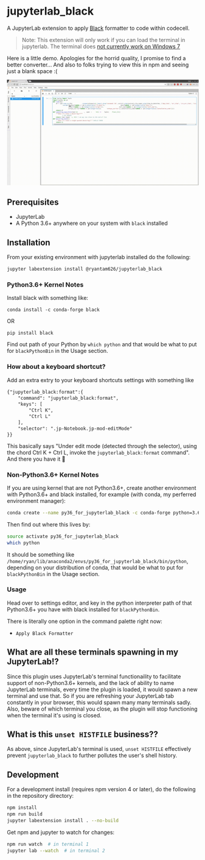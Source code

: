 # jupyterlab_black

A JupyterLab extension to apply [Black](https://github.com/ambv/black) formatter to code within codecell.

> Note: This extension will only work if you can load the terminal in jupyterlab. The terminal does [not currently work on Windows 7](https://github.com/jupyterlab/jupyterlab/issues/3647)

Here is a little demo. Apologies for the horrid quality, I promise to find a better converter... And also to folks trying to view this in npm and seeing just a blank space :(

![](jupyterlab_black_demo.gif)

## Prerequisites

* JupyterLab
* A Python 3.6+ anywhere on your system with `black` installed

## Installation

From your existing environment with jupyterlab installed do the following:

```bash
jupyter labextension install @ryantam626/jupyterlab_black
```

### Python3.6+ Kernel Notes

Install black with something like:

```base
conda install -c conda-forge black
```

OR

```base
pip install black
```

Find out path of your Python by `which python` and that would be what to put for `blackPythonBin` in the Usage section.

### How about a keyboard shortcut?

Add an extra extry to your keyboard shortcuts settings with something like

```
{"jupyterlab_black:format":{
    "command": "jupyterlab_black:format",
    "keys": [
        "Ctrl K",
        "Ctrl L"
    ],
    "selector": ".jp-Notebook.jp-mod-editMode"
}}
```

This basically says "Under edit mode (detected through the selector), using the chord Ctrl K + Ctrl L, invoke the `jupyterlab_black:format` command". And there you have it :tada:

### Non-Python3.6+ Kernel Notes

If you are using kernel that are not Python3.6+, create another environment with Python3.6+ and black installed, for example (with conda, my perferred environment manager):

```bash
conda create --name py36_for_jupyterlab_black -c conda-forge python=3.6 black
```

Then find out where this lives by:

```bash
source activate py36_for_jupyterlab_black
which python
```

It should be something like `/home/ryan/lib/anaconda2/envs/py36_for_jupyterlab_black/bin/python`, depending on your distribution of conda, that would be what to put for `blackPythonBin` in the Usage section.

### Usage

Head over to settings editor, and key in the python interpreter path of that Python3.6+ you have with black installed for `blackPythonBin`.

There is literally one option in the command palette right now:

* `Apply Black Formatter`

## What are all these terminals spawning in my JupyterLab!?

Since this plugin uses JupyterLab's terminal functionaility to facilitate support of non-Python3.6+ kernels, and the lack of ability to name JupyterLab terminals, every time the plugin is loaded, it would spawn a new terminal and use that. So if you are refreshing your JupyterLab tab constantly in your browser, this would spawn many many terminals sadly. Also, beware of which terminal you close, as the plugin will stop functioning when the terminal it's using is closed.

## What is this `unset HISTFILE` business??

As above, since JupyterLab's terminal is used, `unset HISTFILE` effectively prevent `jupyterlab_black` to further pollutes the user's shell history.

## Development

For a development install (requires npm version 4 or later), do the following in the repository directory:

```bash
npm install
npm run build
jupyter labextension install . --no-build
```

Get npm and jupyter to watch for changes:

```bash
npm run watch  # in terminal 1
jupyter lab --watch  # in terminal 2
```
